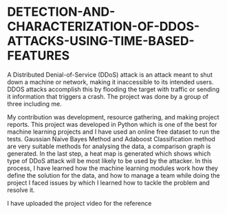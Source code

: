 # DETECTION-AND-CHARACTERIZATION-OF-DDOS-ATTACKS-USING-TIME-BASED-FEATURES

A Distributed Denial-of-Service (DDoS) attack is an attack meant to shut down a machine or network, making it inaccessible to its intended users. DDOS attacks accomplish this by flooding the target with traffic or sending it information that triggers a crash. The project was done by a group of three including me. 


My contribution was development, resource gathering, and making project reports.  This project was developed in Python which is one of the best for machine learning projects and I have used an online free dataset to run the tests. Gaussian Naive Bayes Method and Adaboost Classification method are very suitable methods for analysing the data, a comparison graph is generated. In the last step, a heat map is generated which shows which type of DDoS attack will be most likely to be used by the attacker. In this process, I have learned how the machine learning modules work how they define the solution for the data, and how to manage a team while doing the project I faced issues by which I learned how to tackle the problem and resolve it.

I have uploaded the project video for the reference
